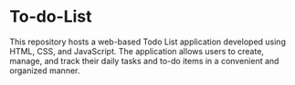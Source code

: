 # To-do-List
This repository hosts a web-based Todo List application developed using HTML, CSS, and JavaScript. The application allows users to create, manage, and track their daily tasks and to-do items in a convenient and organized manner.
